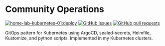 # Community Operations
[![home-lab-kubernetes-01:deploy](https://img.shields.io/github/workflow/status/zufardhiyaulhaq/community-ops/home-lab-kubernetes-01:master?label=home-lab-kubernetes-01)](https://github.com/zufardhiyaulhaq/community-ops/actions/workflows/home-lab-kubernetes-01:master.yaml) [![GitHub issues](https://img.shields.io/github/issues/zufardhiyaulhaq/community-ops)](https://github.com/zufardhiyaulhaq/community-ops/issues) [![GitHub pull requests](https://img.shields.io/github/issues-pr/zufardhiyaulhaq/community-ops)](https://github.com/zufardhiyaulhaq/community-ops/pulls)

GitOps pattern for Kubernetes using ArgoCD, sealed-secrets, Helmfile, Kustomize, and python scripts. Implemented in my Kubernetes clusters. 
